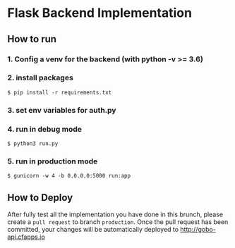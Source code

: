 # Flask Backend Implementation

## How to run
### 1. Config a venv for the backend (with python -v >= 3.6)
### 2. install packages
```
$ pip install -r requirements.txt
```
### 3. set env variables for auth.py
### 4. run in debug mode
```
$ python3 run.py
```
### 5. run in production mode
```
$ gunicorn -w 4 -b 0.0.0.0:5000 run:app
```

## How to Deploy
After fully test all the implementation you have done in this brunch, please create a `pull request` to branch `production`. Once the pull request has been committed, your changes will be automatically deployed to http://gobo-api.cfapps.io
